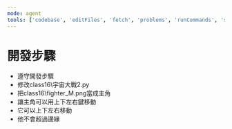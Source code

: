 ```yaml
---
mode: agent
tools: ['codebase', 'editFiles', 'fetch', 'problems', 'runCommands', 'search', 'searchResults', 'terminalLastCommand', 'terminalSelection', 'usages']
---
```



# 開發步驟

-  遵守開發步驟
-  修改class16\宇宙大戰2.py
-  把class16\fighter_M.png當成主角
-  讓主角可以用上下左右鍵移動
-  它可以上下左右移動
-  他不會超過邊緣

